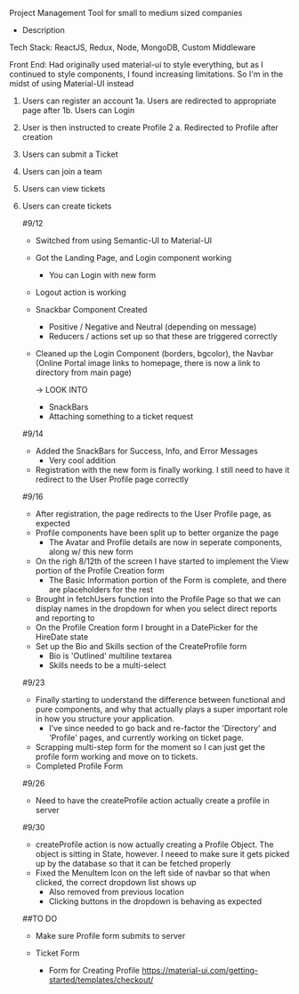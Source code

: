 Project Management Tool for small to medium sized companies

- Description

Tech Stack: ReactJS, Redux, Node, MongoDB, Custom Middleware

Front End: Had originally used material-ui to style everything, but as I continued to style components, I found increasing limitations. So I'm in the midst of using Material-UI instead

1. Users can register an account
   1a. Users are redirected to appropriate page after
   1b. Users can Login
2. User is then instructed to create Profile
   2 a. Redirected to Profile after creation
3. Users can submit a Ticket
4. Users can join a team
5. Users can view tickets
6. Users can create tickets


    #9/12
    - Switched from using Semantic-UI to Material-UI
    - Got the Landing Page, and Login component working
      - You can Login with new form
    - Logout action is working
    - Snackbar Component Created
      - Positive / Negative and Neutral (depending on message)
      - Reducers / actions set up so that these are triggered correctly
    - Cleaned up the Login Component (borders, bgcolor), the Navbar (Online Portal image links to homepage, there is now a link to directory from main page)

      -> LOOK INTO
      - SnackBars
      - Attaching something to a ticket request

    #9/14
    - Added the SnackBars for Success, Info, and Error Messages
      - Very cool addition
    - Registration with the new form is finally working. I still need to have it redirect to the User Profile page correctly

    #9/16
    - After registration, the page redirects to the User Profile page, as expected
    - Profile components have been split up to better organize the page
      - The Avatar and Profile details are now in seperate components, along w/ this new form
    - On the righ 8/12th of the screen I have started to implement the View portion of the Profile Creation form
      - The Basic Information portion of the Form is complete, and there are placeholders for the rest
    - Brought in fetchUsers function into the Profile Page so that we can display names in the dropdown for when you select direct reports and reporting to
    - On the Profile Creation form I brought in a DatePicker for the HireDate state
    - Set up the Bio and Skills section of the CreateProfile form
      - Bio is 'Outlined' multiline textarea
      - Skills needs to be a multi-select

    #9/23
    - Finally starting to understand the difference between functional and pure components, and why that actually plays a super important role in how you structure your application.
      - I've since needed to go back and re-factor the 'Directory' and 'Profile' pages, and currently working on ticket page.
    - Scrapping multi-step form for the moment so I can just get the profile form working and move on to tickets.
    - Completed Profile Form

    #9/26
    - Need to have the createProfile action actually create a profile in server

    #9/30
    - createProfile action is now actually creating a Profile Object. The object is sitting in State, however. I neeed to make sure it gets picked up by the database so that it can be fetched properly
    - Fixed the MenuItem Icon on the left side of navbar so that when clicked, the correct dropdown list shows up
      - Also removed from previous location
      - Clicking buttons in the dropdown is behaving as expected


    ##TO DO
    - Make sure Profile form submits to server
    - Ticket Form

      - Form for Creating Profile
      https://material-ui.com/getting-started/templates/checkout/
